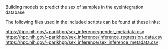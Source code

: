 Building models to predict the sex of samples in the eyeIntegration database

The following files used in the included scripts can be found at these links:

https://hpc.nih.gov/~parikhpp/sex_inference/gender_metadata.csv
https://hpc.nih.gov/~parikhpp/sex_inference/inference_regression_data.csv
https://hpc.nih.gov/~parikhpp/sex_inference/sex_inference_metadata.csv
